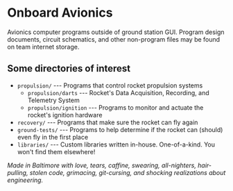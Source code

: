 # Onboard Avionics

Avionics computer programs outside of ground station GUI.  Program design documents, circuit schematics, and other non-program files may be found on team internet storage.

## Some directories of interest

* ```propulsion/```  --- Programs that control rocket propulsion systems
  * ```propulsion/darts```  --- Rocket's Data Acquisition, Recording, and Telemetry System
  * ```propulsion/ignition```  --- Programs to monitor and actuate the rocket's ignition hardware
* ```recovery/```  --- Programs that make sure the rocket can fly again
* ```ground-tests/```  --- Programs to help determine if the rocket can (should) even fly in the first place
* ```libraries/```  --- Custom libraries written in-house.  One-of-a-kind.  You won't find them elsewhere!


_Made in Baltimore with love, tears, caffine, swearing, all-nighters, hair-pulling, stolen code, grimacing, git-cursing, and shocking realizations about engineering._
